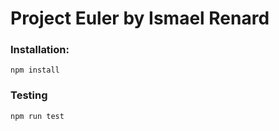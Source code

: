 # Project Euler by Ismael Renard

### Installation:

```
npm install
```

### Testing

```
npm run test
```

